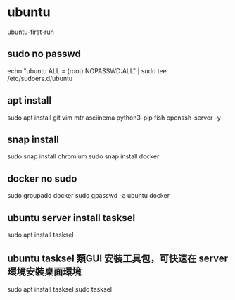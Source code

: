 # ubuntu
ubuntu-first-run

## sudo no passwd
echo "ubuntu ALL = (root) NOPASSWD:ALL" | sudo tee /etc/sudoers.d/ubuntu

## apt install
sudo apt install git vim mtr asciinema python3-pip fish openssh-server -y

## snap install
sudo snap install chromium
sudo snap install docker

## docker no sudo
sudo groupadd docker
sudo gpasswd -a ubuntu docker

## ubuntu server install tasksel
sudo apt install tasksel

## ubuntu tasksel 類GUI 安裝工具包，可快速在 server 環境安裝桌面環境
sudo apt install tasksel
sudo tasksel
